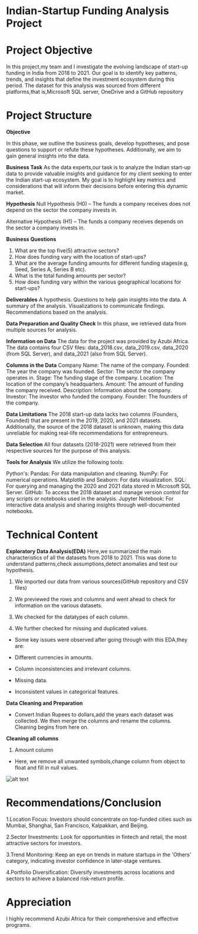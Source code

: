# **Indian-Startup Funding Analysis Project**


# **Project Objective**
In this project,my team and I investigate the evolving landscape of start-up funding in India from 2018 to 2021. Our goal is to identify key patterns, trends, and insights that define the investment ecosystem during this period. The dataset for this analysis was sourced from different platforms,that is,Microsoft SQL server, OneDrive and a GitHub repository


# **Project Structure**

 **Objective**

In this phase, we outline the business goals, develop hypotheses, and pose questions to support or refute these hypotheses. Additionally, we aim to gain general insights into the data.


**Business Task**
As the data experts,our task is to analyze  the Indian start-up data to provide valuable insights and guidance for my client seeking to enter the Indian start-up ecosystem. My goal is to highlight key metrics and considerations that will inform their decisions before entering this dynamic market.


**Hypothesis**
Null Hypothesis (H0) – The funds a company receives does not depend on the sector the company invests in.
 
Alternative Hypothesis (H1) – The funds a company receives depends on the sector a company invests in.


**Business Questions**
1. What are the top five(5) attractive sectors?
2. How does funding vary with the location of start-ups? 
3. What are the average funding amounts for different funding stages(e.g, Seed, Series A, Series B etc).
4. What is the total funding amounts per sector?
5.	How does funding vary within the various geographical locations for start-ups?




**Deliverables**
A hypothesis.
Questions to help gain insights into the data.
A summary of the analysis.
Visualizations to communicate findings.
Recommendations based on the analysis.

**Data Preparation and Quality Check**
In this phase, we retrieved data from multiple sources for analysis.

**Information on Data**
The data for the project was provided by Azubi Africa. The data contains four CSV files: data_2018.csv, data_2019.csv, data_2020 (from SQL Server), and data_2021 (also from SQL Server).

**Columns in the Data**
Company Name: The name of the company.
Founded: The year the company was founded.
Sector: The sector the company operates in.
Stage: The funding stage of the company.
Location: The location of the company’s headquarters.
Amount: The amount of funding the company received.
Description: Information about the company.
Investor: The investor who funded the company.
Founder: The founders of the company.

**Data Limitations**
The 2018 start-up data lacks two columns (Founders, Founded) that are present in the 2019, 2020, and 2021 datasets. Additionally, the source of the 2018 dataset is unknown, making this data unreliable for making real-life recommendations for entrepreneurs.

**Data Selection**
All four datasets (2018-2021) were retrieved from their respective sources for the purpose of this analysis.

**Tools for Analysis**
We utilize the following tools:

Python's:
Pandas: For data manipulation and cleaning.
NumPy: For numerical operations.
Matplotlib and Seaborn: For data visualization.
SQL: For querying and managing the 2020 and 2021 data stored in Microsoft SQL Server.
GitHub: To access the 2018 dataset and manage version control for any scripts or notebooks used in the analysis.
Jupyter Notebook: For interactive data analysis and sharing insights through well-documented notebooks.


# **Technical Content**

**Exploratory Data Analysis(EDA)**
Here,we summarized the main characteristics of all the datasets from 2018 to 2021. This was done to understand patterns,check assumptions,detect anomalies and test our hypothesis.

1. We imported our data from various sources(GitHub repository and CSV files)

2. We previewed the rows and columns and went ahead to check for information on the various datasets.

3. We checked for the datatypes of each column.

4. We further checked for missing and duplicated values.
 
 - Some key issues were observed after going through with this EDA,they are:

 - Different currencies in amounts.
 - Column inconsistencies and irrelevant columns.
 - Missing data.
 - Inconsistent values in categorical features.

 **Data Cleaning and Preparation**

 - Convert Indian Rupees to dollars,add the years each dataset was collected. We then merge the columns and rename the columns. Cleaning begins from here on.

 **Cleaning all columns**

 1. Amount column
 - Here, we remove all unwanted symbols,change column from object to float and fill in null values.
 
 ![alt text](image.png)




# **Recommendations/Conclusion**
1.Location Focus:
Investors should concentrate on top-funded cities such as Mumbai, Shanghai, San Francisco, Kalpakkan, and Beijing.

2.Sector Investments:
Look for opportunities in fintech and retail, the most attractive sectors for investors.

3.Trend Monitoring:
Keep an eye on trends in mature startups in the 'Others' category, indicating investor confidence in later-stage ventures.

4.Portfolio Diversification:
Diversify investments across locations and sectors to achieve a balanced risk-return profile.

# **Appreciation**
I highly recommend Azubi Africa for their comprehensive and effective programs.






